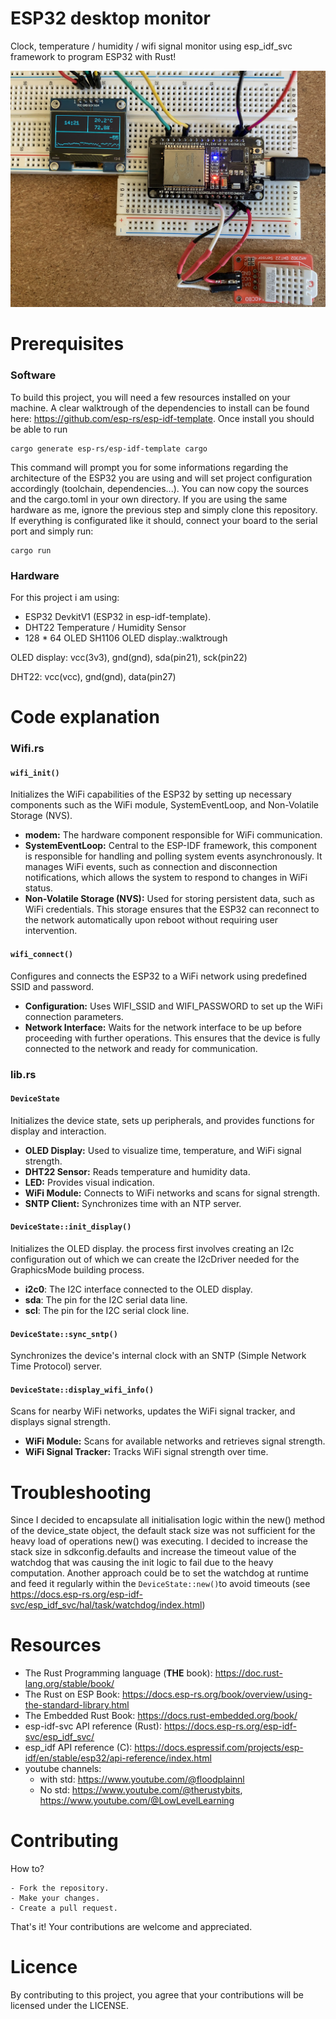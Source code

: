 # ESP32 desktop monitor 
Clock, temperature / humidity / wifi signal monitor using esp_idf_svc framework to program ESP32 with Rust!

![Alt Text](demo.jpg)

# Prerequisites
### Software

To build this project, you will need a few resources installed on your machine. A clear walktrough of the dependencies to install can be found here: https://github.com/esp-rs/esp-idf-template.
Once install you should be able to run 
```shell
cargo generate esp-rs/esp-idf-template cargo
```
This command will prompt you for some informations regarding the architecture of the ESP32 you are using and will set project configuration accordingly (toolchain, dependencies...). You can now copy the sources and the cargo.toml in your own directory. If you are using the same hardware as me, ignore the previous step and simply clone this repository. If everything is configurated like it should, connect your board to the serial port and simply run:

```shell
cargo run
```

### Hardware

For this project i am using:
- ESP32 DevkitV1 (ESP32 in esp-idf-template).
- DHT22 Temperature / Humidity Sensor
- 128 * 64 OLED SH1106 OLED display.:walktrough

OLED display: vcc(3v3), gnd(gnd), sda(pin21), sck(pin22)

DHT22: vcc(vcc), gnd(gnd), data(pin27)


# Code explanation
### Wifi.rs

#### `wifi_init()`
Initializes the WiFi capabilities of the ESP32 by setting up necessary components such as the WiFi module, SystemEventLoop, and Non-Volatile Storage (NVS).
- **modem:** The hardware component responsible for WiFi communication.
- **SystemEventLoop:** Central to the ESP-IDF framework, this component is responsible for handling and polling system events asynchronously. It manages WiFi events, such as connection and disconnection notifications, which allows the system to respond to changes in WiFi status.
- **Non-Volatile Storage (NVS):** Used for storing persistent data, such as WiFi credentials. This storage ensures that the ESP32 can reconnect to the network automatically upon reboot without requiring user intervention.

#### `wifi_connect()`
Configures and connects the ESP32 to a WiFi network using predefined SSID and password.
- **Configuration:** Uses WIFI_SSID and WIFI_PASSWORD to set up the WiFi connection parameters.
- **Network Interface:** Waits for the network interface to be up before proceeding with further operations. This ensures that the device is fully connected to the network and ready for communication.

### lib.rs

#### `DeviceState`
Initializes the device state, sets up peripherals, and provides functions for display and interaction.
  - **OLED Display:** Used to visualize time, temperature, and WiFi signal strength.
  - **DHT22 Sensor:** Reads temperature and humidity data.
  - **LED:** Provides visual indication.
  - **WiFi Module:** Connects to WiFi networks and scans for signal strength.
  - **SNTP Client:** Synchronizes time with an NTP server.

#### `DeviceState::init_display()`
Initializes the OLED display. the process first involves creating an I2c configuration out of which we can create the I2cDriver needed for the GraphicsMode building process.
- **i2c0**: The I2C interface connected to the OLED display.
- **sda**: The pin for the I2C serial data line.
- **scl**: The pin for the I2C serial clock line.

#### `DeviceState::sync_sntp()`
Synchronizes the device's internal clock with an SNTP (Simple Network Time Protocol) server.

#### `DeviceState::display_wifi_info()`
Scans for nearby WiFi networks, updates the WiFi signal tracker, and displays signal strength.
- **WiFi Module:** Scans for available networks and retrieves signal strength.
- **WiFi Signal Tracker:** Tracks WiFi signal strength over time.

# Troubleshooting
Since I decided to encapsulate all initialisation logic within the new() method of the device_state object, the default stack size was not sufficient for the heavy load of operations new() was executing. I decided to increase the stack size in sdkconfig.defaults and increase the timeout value of the watchdog that was causing the init logic to fail due to the heavy computation. Another approach could be to set the watchdog at runtime and feed it regularly within the `DeviceState::new()`to avoid timeouts (see https://docs.esp-rs.org/esp-idf-svc/esp_idf_svc/hal/task/watchdog/index.html)

# Resources
- The Rust Programming language (**THE** book): https://doc.rust-lang.org/stable/book/
- The Rust on ESP Book: https://docs.esp-rs.org/book/overview/using-the-standard-library.html
- The Embedded Rust Book: https://docs.rust-embedded.org/book/
- esp-idf-svc API reference (Rust): https://docs.esp-rs.org/esp-idf-svc/esp_idf_svc/
- esp_idf API reference (C): https://docs.espressif.com/projects/esp-idf/en/stable/esp32/api-reference/index.html
- youtube channels: 
	- with std: https://www.youtube.com/@floodplainnl
	- No std: https://www.youtube.com/@therustybits, https://www.youtube.com/@LowLevelLearning

# Contributing
How to?

    - Fork the repository.
    - Make your changes.
    - Create a pull request.

That's it! Your contributions are welcome and appreciated.

# Licence
By contributing to this project, you agree that your contributions will be licensed under the LICENSE.

